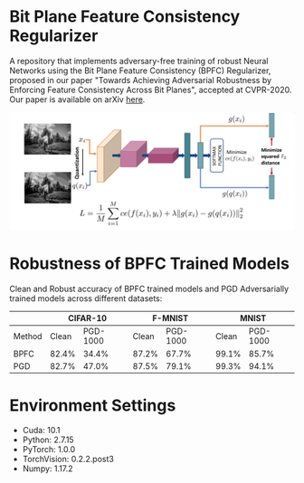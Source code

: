 # Bit Plane Feature Consistency Regularizer 
A repository that implements adversary-free training of robust Neural Networks using the Bit Plane Feature Consistency (BPFC) Regularizer, proposed in our paper "Towards Achieving Adversarial Robustness by Enforcing Feature Consistency Across Bit Planes", accepted at CVPR-2020. Our paper is available on arXiv [here](https://arxiv.org/abs/2004.00306).

![schematic](https://github.com/GaurangSriramanan/BPFC/blob/master/BPFC_schematic_figure.png)

# Robustness of BPFC Trained Models
Clean and Robust accuracy of BPFC trained models and PGD Adversarially trained models across different datasets:


<table>
<thead>
  <tr>
    <th></th>
    <th colspan="2">CIFAR-10</th>
    <th colspan="2">F-MNIST</th>
    <th colspan="2">MNIST</th>
  </tr>
</thead>
<tbody>
  <tr>
    <td>Method</td>
    <td>Clean</td>
    <td>PGD-1000</td>
    <td>Clean</td>
    <td>PGD-1000</td>
    <td>Clean</td>
    <td>PGD-1000</td>
  </tr>
  <tr>
    <td>BPFC</td>
    <td>82.4%</td>
    <td>34.4%</td>
    <td>87.2%</td>
    <td>67.7%</td>
    <td>99.1%</td>
    <td>85.7%</td>
  </tr>
  <tr>
    <td>PGD</td>
    <td>82.7%</td>
    <td>47.0%</td>
    <td>87.5%</td>
    <td>79.1%</td>
    <td>99.3%</td>
    <td>   94.1%<br></td>
  </tr>
</tbody>
</table>


# Environment Settings
+ Cuda: 10.1
+ Python: 2.7.15
+ PyTorch: 1.0.0
+ TorchVision: 0.2.2.post3
+ Numpy: 1.17.2
